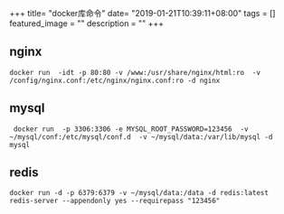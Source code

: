 +++
title= "docker库命令"
date= "2019-01-21T10:39:11+08:00"
tags = []
featured_image = ""
description = ""
+++


## nginx
```
docker run  -idt -p 80:80 -v /www:/usr/share/nginx/html:ro  -v /config/nginx.conf:/etc/nginx/nginx.conf:ro -d nginx
```

## mysql
```
 docker run  -p 3306:3306 -e MYSQL_ROOT_PASSWORD=123456  -v ~/mysql/conf:/etc/mysql/conf.d  -v ~/mysql/data:/var/lib/mysql -d mysql
```

## redis
```
docker run -d -p 6379:6379 -v ~/mysql/data:/data -d redis:latest redis-server --appendonly yes --requirepass "123456"
```

